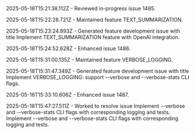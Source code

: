 2025-05-18T15:21:38.112Z - Reviewed in-progress issue 1485.

2025-05-18T15:22:28.721Z - Maintained feature TEXT_SUMMARIZATION.

2025-05-18T15:23:24.893Z - Generated feature development issue with title Implement TEXT_SUMMARIZATION feature with OpenAI integration.

2025-05-18T15:24:52.628Z - Enhanced issue 1486.

2025-05-18T15:31:00.135Z - Maintained feature VERBOSE_LOGGING.

2025-05-18T15:31:47.349Z - Generated feature development issue with title Implement VERBOSE_LOGGING: support --verbose and --verbose-stats CLI flags.

2025-05-18T15:33:10.606Z - Enhanced issue 1487.

2025-05-18T15:47:27.511Z - Worked to resolve issue Implement --verbose and --verbose-stats CLI flags with corresponding logging and tests. Implement --verbose and --verbose-stats CLI flags with corresponding logging and tests.

